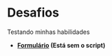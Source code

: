 # Desafios
Testando minhas habilidades

- <a href="https://nando006.github.io/Desafios/Formulario/formulario.html" target="_blank" rel="external"><strong>Formulário<strong></a> (Está sem o script)
